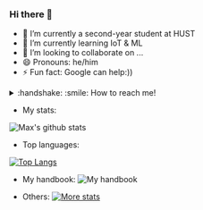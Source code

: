 ### Hi there 👋

- 🔭 I’m currently a second-year student at HUST
- 🌱 I’m currently learning IoT & ML
- 👯 I’m looking to collaborate on ...
- 😄 Pronouns: he/him
- ⚡ Fun fact: Google can help:))
 

 <details>
   <summary>:handshake: :smile: How to reach me!
   </summary>
 <br />
  - [maxph22112000@gmail.com](mailto:maxph22112000@gmail.com) 
  - [Facebook](https://www.facebook.com/profile.php?id=100010363235671)
  - [My CV](none.pdf)
 </ br> 
 </details>


- My stats:

![Max's github stats](https://github-readme-stats.vercel.app/api?username=manhph2211&hide=contribs,issues&show_icons=true)

- Top languages: 

[![Top Langs](https://github-readme-stats.vercel.app/api/top-langs/?username=manhph2211)](https://github.com/anuraghazra/github-readme-stats)

- My handbook:
![My handbook](https://github-readme-stats.vercel.app/api/pin?username=manhph2211&repo=My-Handbook&title_color=fff&icon_color=f9f9f9&text_color=9f9f9f&bg_color=151515)

- Others:
[![More stats](https://github-readme-stats.vercel.app/api/wakatime?username=manhph2211&layout=compact)](https://github.com/manhph2211/github-readme-stats)

